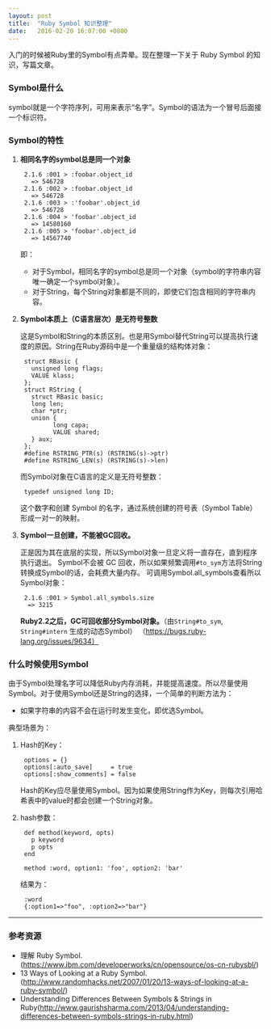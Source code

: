 ```yaml
---
layout: post
title:  "Ruby Symbol 知识整理"
date:   2016-02-20 16:07:00 +0800
---
```


入门的时候被Ruby里的Symbol有点弄晕。现在整理一下关于 Ruby Symbol 的知识，写篇文章。

### Symbol是什么
symbol就是一个字符序列，可用来表示“名字”。Symbol的语法为一个冒号后面接一个标识符。

### Symbol的特性

1. **相同名字的symbol总是同一个对象**

        2.1.6 :001 > :foobar.object_id
          => 546728
        2.1.6 :002 > :foobar.object_id
          => 546728
        2.1.6 :003 > :'foobar'.object_id
          => 546728
        2.1.6 :004 > 'foobar'.object_id
          => 14580160
        2.1.6 :005 > 'foobar'.object_id
          => 14567740


      即：

      - 对于Symbol，相同名字的symbol总是同一个对象（symbol的字符串内容唯一确定一个symbol对象）。
      - 对于String，每个String对象都是不同的，即使它们包含相同的字符串内容。

2. **Symbol本质上（C语言层次）是无符号整数**

    这是Symbol和String的本质区别。也是用Symbol替代String可以提高执行速度的原因。String在Ruby源码中是一个重量级的结构体对象：

        struct RBasic {
          unsigned long flags;
          VALUE klass;
        };
        struct RString {
          struct RBasic basic;
          long len;
          char *ptr;
          union {
            	long capa;
            	VALUE shared;
          } aux;
        };
        #define RSTRING_PTR(s) (RSTRING(s)->ptr)
        #define RSTRING_LEN(s) (RSTRING(s)->len)

    而Symbol对象在C语言的定义是无符号整数：

        typedef unsigned long ID;

    这个数字和创建 Symbol 的名字，通过系统创建的符号表（Symbol Table）形成一对一的映射。

3. **Symbol一旦创建，不能被GC回收。**

    正是因为其在底层的实现，所以Symbol对象一旦定义将一直存在，直到程序执行退出。
    Symbol不会被 GC 回收，所以如果频繁调用`#to_sym`方法将String转换成Symbol的话，会耗费大量内存。
    可调用Symbol.all_symbols查看所以Symbol对象：

        2.1.6 :001 > Symbol.all_symbols.size
         => 3215

     **Ruby2.2之后，GC可回收部分Symbol对象。**（由`String#to_sym`, `String#intern` 生成的动态Symbol） （https://bugs.ruby-lang.org/issues/9634）


### 什么时候使用Symbol

由于Symbol处理名字可以降低Ruby内存消耗，并能提高速度。所以尽量使用Symbol。对于使用Symbol还是String的选择，一个简单的判断方法为：

- 如果字符串的内容不会在运行时发生变化，即优选Symbol。

典型场景为：

1. Hash的Key：

        options = {}
        options[:auto_save]     = true
        options[:show_comments] = false

   Hash的Key应尽量使用Symbol。因为如果使用String作为Key，则每次引用哈希表中的value时都会创建一个String对象。

2. hash参数：

        def method(keyword, opts)
          p keyword
          p opts
        end

        method :word, option1: 'foo', option2: 'bar'

    结果为：

        :word
        {:option1=>"foo", :option2=>"bar"}

---

### 参考资源
  - 理解 Ruby Symbol. (https://www.ibm.com/developerworks/cn/opensource/os-cn-rubysbl/)
  - 13 Ways of Looking at a Ruby Symbol. (http://www.randomhacks.net/2007/01/20/13-ways-of-looking-at-a-ruby-symbol/)
  - Understanding Differences Between Symbols & Strings in Ruby(http://www.gaurishsharma.com/2013/04/understanding-differences-between-symbols-strings-in-ruby.html)
